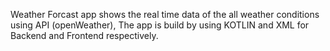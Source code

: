 Weather Forcast app shows the real time data of the all weather conditions using API (openWeather),
The app is build by using KOTLIN and XML for Backend and Frontend respectively.
